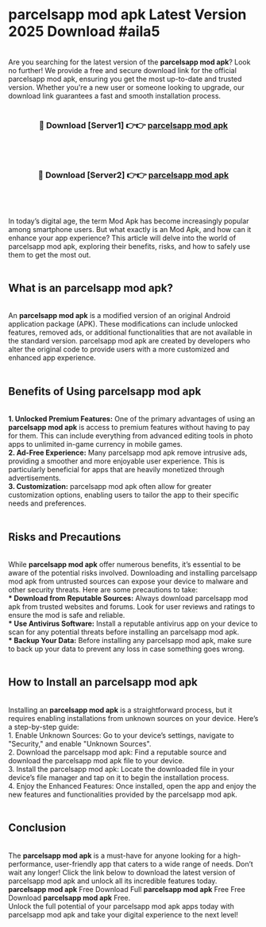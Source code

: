 # parcelsapp mod apk Latest Version 2025 Download #aila5<br>
<br>
Are you searching for the latest version of the <strong>parcelsapp mod apk</strong>? Look no further! We provide a free and secure download link for the official parcelsapp mod apk, ensuring you get the most up-to-date and trusted version. Whether you're a new user or someone looking to upgrade, our download link guarantees a fast and smooth installation process.
<br>
<br>
<div align="center">
<h3>🔴 Download [Server1] 👉👉 <a href="https://modyolo.store/parcelsapp_mod_apk">parcelsapp mod apk</a></h3><br>
<br>
<h3>🔴 Download [Server2] 👉👉 <a href="https://modyolo.store/=parcelsapp_mod_apk">parcelsapp mod apk</a></h3><br>
</div>
<br>
<br>
In today’s digital age, the term Mod Apk has become increasingly popular among smartphone users. But what exactly is an Mod Apk, and how can it enhance your app experience? This article will delve into the world of parcelsapp mod apk, exploring their benefits, risks, and how to safely use them to get the most out.
<br>
<br>
<h2>What is an parcelsapp mod apk?</h2>
<br>
An <strong>parcelsapp mod apk</strong> is a modified version of an original Android application package (APK). These modifications can include unlocked features, removed ads, or additional functionalities that are not available in the standard version. parcelsapp mod apk are created by developers who alter the original code to provide users with a more customized and enhanced app experience.
<br>
<br>
<h2>Benefits of Using parcelsapp mod apk</h2>
<br>
<strong> 1. Unlocked Premium Features:</strong> One of the primary advantages of using an <strong>parcelsapp mod apk</strong> is access to premium features without having to pay for them. This can include everything from advanced editing tools in photo apps to unlimited in-game currency in mobile games.
<br>
<strong> 2. Ad-Free Experience:</strong> Many parcelsapp mod apk remove intrusive ads, providing a smoother and more enjoyable user experience. This is particularly beneficial for apps that are heavily monetized through advertisements.
<br>
<strong> 3. Customization:</strong> parcelsapp mod apk often allow for greater customization options, enabling users to tailor the app to their specific needs and preferences.
<br>
<br>
<h2>Risks and Precautions</h2>
<br>
While <strong>parcelsapp mod apk</strong> offer numerous benefits, it’s essential to be aware of the potential risks involved. Downloading and installing parcelsapp mod apk from untrusted sources can expose your device to malware and other security threats. Here are some precautions to take:
<br>
<strong> * Download from Reputable Sources:</strong> Always download parcelsapp mod apk from trusted websites and forums. Look for user reviews and ratings to ensure the mod is safe and reliable.
<br>
<strong> * Use Antivirus Software:</strong> Install a reputable antivirus app on your device to scan for any potential threats before installing an parcelsapp mod apk.
<br>
<strong> * Backup Your Data:</strong> Before installing any parcelsapp mod apk, make sure to back up your data to prevent any loss in case something goes wrong.
<br>
<br>
<h2>How to Install an parcelsapp mod apk</h2>
<br>
Installing an <strong>parcelsapp mod apk</strong> is a straightforward process, but it requires enabling installations from unknown sources on your device. Here’s a step-by-step guide:
<br>
 1. Enable Unknown Sources: Go to your device’s settings, navigate to "Security," and enable "Unknown Sources".
<br>
 2. Download the parcelsapp mod apk: Find a reputable source and download the parcelsapp mod apk file to your device.
<br>
 3. Install the parcelsapp mod apk: Locate the downloaded file in your device’s file manager and tap on it to begin the installation process.
<br>
 4. Enjoy the Enhanced Features: Once installed, open the app and enjoy the new features and functionalities provided by the parcelsapp mod apk.
<br>
<br>
<h2><strong>Conclusion</strong></h2>
<br>
The <strong>parcelsapp mod apk</strong> is a must-have for anyone looking for a high-performance, user-friendly app that caters to a wide range of needs. Don’t wait any longer! Click the link below to download the latest version of parcelsapp mod apk and unlock all its incredible features today.
<br>
<strong>parcelsapp mod apk</strong> Free Download Full <strong>parcelsapp mod apk</strong> Free Free Download <strong>parcelsapp mod apk</strong> Free.
<br>
Unlock the full potential of your parcelsapp mod apk apps today with parcelsapp mod apk and take your digital experience to the next level!

